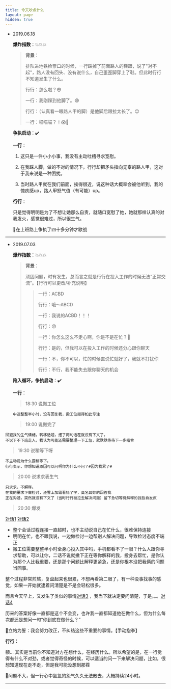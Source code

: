 ```yaml
---
title: 今天吵点什么
layout: page
hidden: true
---
```


- 2019.06.18  
  
  **爆炸指数**：💥💥💥
  
  > **背景**：
  >
  > 排队进地铁检票口的时候，一行踩掉了前面路人的鞋跟，说了"对不起"，路人没有回头、没有说什么，自己歪歪脚穿上了鞋。但此时行行不知道发生了什么。
  >
  > 行行：怎么啦？😳
  >
  > 一行：我刚踩到他脚了。😅
  >
  > 行行：（认真看一眼路人甲的脚）是他脚后跟拉太长了。😌
  >
  > 一行：喵喵喵？！😱🤯
  
  
  
  **争执启动**：✔️
  
  
  
  **一行**：
  
  1. 这只是一件小小小事，我没有主动吐槽寻求宽慰。
  
  2. 在我踩人脚，做的不对的情况下，行行却把矛头指向无辜的路人甲，这对于我来说是一种困扰。
  
  3. 当时路人甲就在我们前面，挨得很近，说这种话大概率会被他听到，我的愧疚感up，路人甲怒气值（有可能）up。
  
  **行行**：
  
  只是觉得明明是为了不想让她那么自责，就随口宽慰了她，她就那样认真的对我发火，感觉很难过，所以很生气。
  
  
  
  📌在上班路上争执了四十多分钟才歇战
  

------

* 2019.07.03

  **爆炸指数**：💥💥💥

  > **背景**：
  >
  > 顽固问题，时有发生，总而言之就是行行在投入工作的时候无法“正常交流”。【行行可以更改/补充说明】
  >
  > >一行：ACBD
  > >
  > >行行：哦～ABCD
  > >
  > >一行：我说的ACBD！！！
  > >
  > >行行：😰
  > >
  > >一行：你怎么这么不走心啊，你是不是在忙？😤
  > >
  > >行行：是的，但我可以在投入工作的时候还分心跟你聊天
  > >
  > >一行：不，你不可以，忙的时候直说忙就好了，我就不打扰你
  > >
  > >行行：不行，我不能失去跟你聊天的机会
  
  
  
  **陷入循环，争执启动**：✔️

  
  
  **一行**：
  
  > 18:30 说搬工位
  
  `中途整整半小时，没有回复我，搬工位搬得如此专注`
  
  > 19:00 说搬完了

```
回避我的生气情绪，转移话题，搭了两句话茬就没有下文了。
不说下不下班走人，我认为可能还需要整理一下工位，就默默等待下一步指令
```
  
> 19:30 说稍等下呀
  
```
不主动说为什么要稍等下。
行行表示，你想知道原因可以问啊你为什么不问？#因为我累了#
```

  > 20:00 说求求表生气

```
只求求，不解释。
在我的要求下做检讨，还雪上加霜看错了字，莫名其妙的回答我
正在沟通，突然就没有下文了（当时行行被拉去解决问题）留下急切等待解释的我独自发疯
  ```

  >20:30 爆发

  [对话1](https://git-1256956801.cos.ap-beijing.myqcloud.com/20190702-1.jpeg) [对话2](https://git-1256956801.cos.ap-beijing.myqcloud.com/20190702-2.jpeg)

  - 整个会话过程连接一直超时，也不主动说自己在忙什么，很难保持连接
  - 明明在忙，也不跟我说，一边做检讨一边帮别人解决问题，导致检讨态度不端正
  - 搬工位需要整整半小时全身心投入其中吗，手机都看不了一眼？什么人跟你寻求帮助，可以让你，二话不说就撇下正在等你解释的我，投身去帮忙，是你认为那个人比我重要，还是那个问题比解释更紧急，还是你根本没把我俩的问题当回事。

  

  整个过程非常煎熬，复盘起来也很累，不想再看第二眼了，有一种没事找事的感觉，如果一开始就逮着问清楚是不是会轻松很多。

  而且今天早上，又发生了类似的事情[对话3](https://git-1256956801.cos.ap-beijing.myqcloud.com/20190703-1.jpeg) ，我当下就决定要问清楚，于是。。。[对话4](https://git-1256956801.cos.ap-beijing.myqcloud.com/20190703-2.jpeg)

  历来的答案好像一直都是这个不会变，也许我一直都知道他在做什么，但为什么每次都还是想问一句“你到底在做什么？”

  

  🚩立帖为誓：我会努力改正，不纠结这些不重要的事情。【手动抱拳】

  

  **行行：**

  额… 其实是当前你不知道对方在想什么，在经历什么。所以希望的是，在一行觉得有什么不对劲，或者觉得奇怪的时候，可以适当的问一下来解决问题，比如，很想知道现在走不走，但是我可能没想到那茬

  

  

  

  📌问题不大，但一行心中氤氲的怨气久久无法散去，大概持续24小时。

---

  
